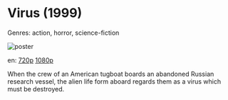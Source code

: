 # Virus (1999)

Genres: action, horror, science-fiction

![poster](http://image.tmdb.org/t/p/w500/5Np88iigCfnXvMlMKmCcbPVIbYQ.jpg)

en:
  [720p](magnet:?xt=urn:btih:D008CBF5358A26302E89558EC35006315F2845E4&tr=udp://glotorrents.pw:6969/announce&tr=udp://tracker.opentrackr.org:1337/announce&tr=udp://torrent.gresille.org:80/announce&tr=udp://tracker.openbittorrent.com:80&tr=udp://tracker.coppersurfer.tk:6969&tr=udp://tracker.leechers-paradise.org:6969&tr=udp://p4p.arenabg.ch:1337&tr=udp://tracker.internetwarriors.net:1337)
  [1080p](magnet:?xt=urn:btih:11165A8FE9A472A2E3243B77484D2B5E38B23979&tr=udp://glotorrents.pw:6969/announce&tr=udp://tracker.opentrackr.org:1337/announce&tr=udp://torrent.gresille.org:80/announce&tr=udp://tracker.openbittorrent.com:80&tr=udp://tracker.coppersurfer.tk:6969&tr=udp://tracker.leechers-paradise.org:6969&tr=udp://p4p.arenabg.ch:1337&tr=udp://tracker.internetwarriors.net:1337)
  


When the crew of an American tugboat boards an abandoned Russian research vessel, the alien life form aboard regards them as a virus which must be destroyed.